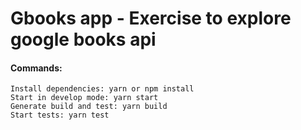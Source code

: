 # Gbooks app - Exercise to explore google books api

#### Commands:
    Install dependencies: yarn or npm install
    Start in develop mode: yarn start
    Generate build and test: yarn build
    Start tests: yarn test
